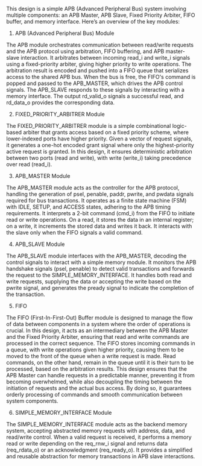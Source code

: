 This design is a simple APB (Advanced Peripheral Bus) system involving multiple components: an APB Master, APB Slave, Fixed Priority Arbiter, FIFO buffer, and memory interface. Here’s an overview of the key modules:

1. APB (Advanced Peripheral Bus) Module
   
The APB module orchestrates communication between read/write requests and the APB protocol using arbitration, FIFO buffering, and APB master-slave interaction. It arbitrates between incoming read_i and write_i signals using a fixed-priority arbiter, giving higher priority to write operations. The arbitration result is encoded and pushed into a FIFO queue that serializes access to the shared APB bus. When the bus is free, the FIFO's command is popped and passed to the APB_MASTER, which drives the APB control signals. The APB_SLAVE responds to these signals by interacting with a memory interface. The output rd_valid_o signals a successful read, and rd_data_o provides the corresponding data.


2. FIXED_PRIORITY_ARBITRER Module
   
The FIXED_PRIORITY_ARBITRER module is a simple combinational logic-based arbiter that grants access based on a fixed priority scheme, where lower-indexed ports have higher priority. Given a vector of request signals, it generates a one-hot encoded grant signal where only the highest-priority active request is granted. In this design, it ensures deterministic arbitration between two ports (read and write), with write (write_i) taking precedence over read (read_i).


3. APB_MASTER Module
   
The APB_MASTER module acts as the controller for the APB protocol, handling the generation of psel, penable, paddr, pwrite, and pwdata signals required for bus transactions. It operates as a finite state machine (FSM) with IDLE, SETUP, and ACCESS states, adhering to the APB timing requirements. It interprets a 2-bit command (cmd_i) from the FIFO to initiate read or write operations. On a read, it stores the data in an internal register; on a write, it increments the stored data and writes it back. It interacts with the slave only when the FIFO signals a valid command.


4. APB_SLAVE Module
   
The APB_SLAVE module interfaces with the APB_MASTER, decoding the control signals to interact with a simple memory module. It monitors the APB handshake signals (psel, penable) to detect valid transactions and forwards the request to the SIMPLE_MEMORY_INTERFACE. It handles both read and write requests, supplying the data or accepting the write based on the pwrite signal, and generates the pready signal to indicate the completion of the transaction.


5. FIFO

The FIFO (First-In-First-Out) Buffer module is designed to manage the flow of data between components in a system where the order of operations is crucial. In this design, it acts as an intermediary between the APB Master and the Fixed Priority Arbiter, ensuring that read and write commands are processed in the correct sequence. The FIFO stores incoming commands in a queue, with write operations given higher priority, causing them to be moved to the front of the queue when a write request is made. Read commands, on the other hand, remain in the queue until it is their turn to be processed, based on the arbitration results. This design ensures that the APB Master can handle requests in a predictable manner, preventing it from becoming overwhelmed, while also decoupling the timing between the initiation of requests and the actual bus access. By doing so, it guarantees orderly processing of commands and smooth communication between system components.


6. SIMPLE_MEMORY_INTERFACE Module
    
The SIMPLE_MEMORY_INTERFACE module acts as the backend memory system, accepting abstracted memory requests with address, data, and read/write control. When a valid request is received, it performs a memory read or write depending on the req_rnw_i signal and returns data (req_rdata_o) or an acknowledgment (req_ready_o). It provides a simplified and reusable abstraction for memory transactions in APB slave interactions.




